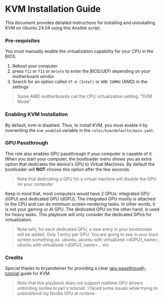 # KVM Installation Guide

This document provides detailed instructions for installing and uninstalling KVM on Ubuntu 24.04 using this Ansible script.


### Pre-requisites

You must manually enable the virtualization capability for your CPU in the BIOS.

1. Reboot your computer
2. press `f12` or `f11` or `delete` to enter the BIOS/UEFI depending on your motherboard vendor
3. Search for an option called `VT-d (Intel)` or `AMD IOMMU` (AMD) in the settings

> Some AMD motherboards call the CPU virtualization setting: "SVM Mode"

### Enabling KVM Installation

By default, kvm is disabled. Thus, to install KVM, you must enable it by overwriting the `kvm_enabled` variable in the `roles/kvm/defaults/main.yaml`.


### GPU Passthrough

This role also enables GPU passthrough if your computer is capable of it. When you start your computer, the bootloader menu shows you an extra option that dedicates the device's GPU to Virtual Machines. By default the bootloader will **NOT** choose this option after the few seconds.

> Note that dedicating a GPU for a virtual machine will disable the GPU on your computer

Keep in mind that, most computers would have 2 GPUs: integrated GPU (iGPU) and dedicated GPU (dGPU). The integrated GPU mostly is attached to the CPU and can do minimum screen-rendering tasks. In other words, it is not your gaming or AI GPU. The dedicated GPU on the other hand, is used for heavy tasks. This playbook will only consider the dedicated GPUs for virtualization.


> Note taht, for each dedicated GPU, a new entry in your bootscreen will be added. Only 1 entry per GPU. You are going to see in your boot screen something as: ubuntu, ubuntu with virtualized <dGPU1_name>, ubuntu with virtualized <dGPU2_name>... etc


### Credits

Special thanks to bryansteiner for providing a clear [gpu-passthrough-tutorial](https://github.com/bryansteiner/gpu-passthrough-tutorial) guide for KVM.

> Note that this playbook does not support realtime GPU drivers unbinding (unlike bryan's tutorial). I faced some issues while trying to unbind/bind my Nvidia GPU at runtime
